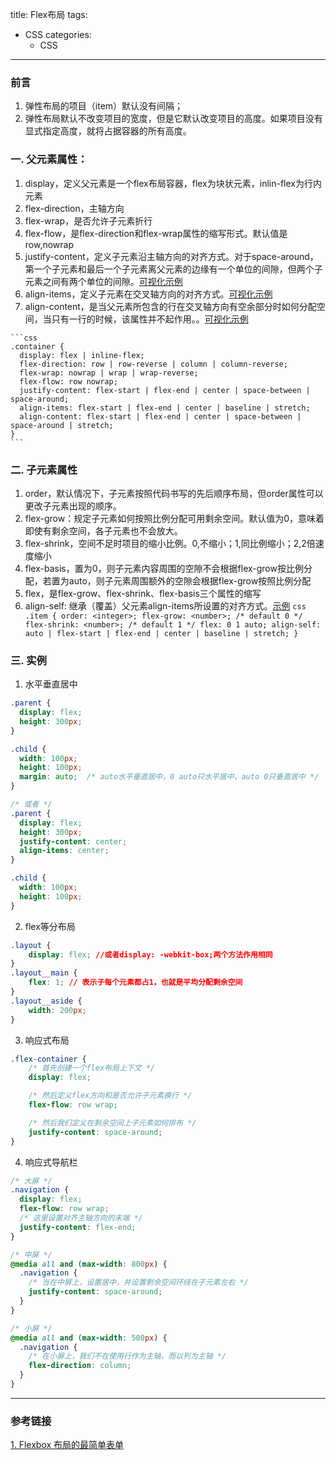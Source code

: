 title: Flex布局
tags:
  - CSS
categories:
	- CSS
---
### 前言

  1. 弹性布局的项目（item）默认没有间隔；
  2. 弹性布局默认不改变项目的宽度，但是它默认改变项目的高度。如果项目没有显式指定高度，就将占据容器的所有高度。

### 一. 父元素属性：

  1. display，定义父元素是一个flex布局容器，flex为块状元素，inlin-flex为行内元素
  2. flex-direction，主轴方向
  3. flex-wrap，是否允许子元素折行
    <!--more-->
  4. flex-flow，是flex-direction和flex-wrap属性的缩写形式。默认值是row,nowrap
  5. justify-content，定义子元素沿主轴方向的对齐方式。对于space-around，第一个子元素和最后一个子元素离父元素的边缘有一个单位的间隙，但两个子元素之间有两个单位的间隙。[可视化示例](http://ojr0cmiri.bkt.clouddn.com/a-complete-guide-to-flexbox/justify-content.svg)
  6. align-items，定义子元素在交叉轴方向的对齐方式。[可视化示例](http://ojr0cmiri.bkt.clouddn.com/a-complete-guide-to-flexbox/align-items.svg)
  7. align-content，是当父元素所包含的行在交叉轴方向有空余部分时如何分配空间，当只有一行的时候，该属性并不起作用。。[可视化示例](http://ojr0cmiri.bkt.clouddn.com/a-complete-guide-to-flexbox/align-content.svg)

    ```css
    .container {
      display: flex | inline-flex;
      flex-direction: row | row-reverse | column | column-reverse;
      flex-wrap: nowrap | wrap | wrap-reverse;
      flex-flow: row nowrap;
      justify-content: flex-start | flex-end | center | space-between | space-around;
      align-items: flex-start | flex-end | center | baseline | stretch;
      align-content: flex-start | flex-end | center | space-between | space-around | stretch;
    }
    ```

### 二. 子元素属性
  1. order，默认情况下，子元素按照代码书写的先后顺序布局，但order属性可以更改子元素出现的顺序。
  2. flex-grow：规定子元素如何按照比例分配可用剩余空间。默认值为0，意味着即使有剩余空间，各子元素也不会放大。
  3. flex-shrink，空间不足时项目的缩小比例。0,不缩小；1,同比例缩小；2,2倍速度缩小
  4. flex-basis，置为0，则子元素内容周围的空隙不会根据flex-grow按比例分配，若置为auto，则子元素周围额外的空隙会根据flex-grow按照比例分配
  5. flex，是flex-grow、flex-shrink、flex-basis三个属性的缩写
  6. align-self: 继承（覆盖）父元素align-items所设置的对齐方式。[示例](https://www.wangbase.com/blogimg/asset/201810/bg2018101806.png)
    ```css
    .item {
      order: <integer>;
      flex-grow: <number>; /* default 0 */
      flex-shrink: <number>; /* default 1 */
      flex: 0 1 auto;
      align-self: auto | flex-start | flex-end | center | baseline | stretch;
    }
    ```

### 三. 实例
  1. 水平垂直居中

  ```css
  .parent {
    display: flex;
    height: 300px;
  }

  .child {
    width: 100px;  
    height: 100px;
    margin: auto;  /* auto水平垂直居中，0 auto只水平居中，auto 0只垂直居中 */
  }

  /* 或者 */
  .parent {
    display: flex;
    height: 300px;
    justify-content: center;
    align-items: center;
  }

  .child {
    width: 100px;  
    height: 100px;
  }
  ```
  2. flex等分布局
  ```css
  .layout {
      display: flex; //或者display: -webkit-box;两个方法作用相同
  }
  .layout__main {
      flex: 1; // 表示子每个元素都占1，也就是平均分配剩余空间
  }
  .layout__aside {
      width: 200px;
  }  
  ```
  3. 响应式布局
  ```css
  .flex-container {
      /* 首先创建一个flex布局上下文 */
      display: flex;

      /* 然后定义flex方向和是否允许子元素换行 */
      flex-flow: row wrap;

      /* 然后我们定义在剩余空间上子元素如何排布 */
      justify-content: space-around;
  }
  ```
  4. 响应式导航栏
  ```css
  /* 大屏 */
  .navigation {
    display: flex;
    flex-flow: row wrap;
    /* 这里设置对齐主轴方向的末端 */
    justify-content: flex-end;
  }

  /* 中屏 */
  @media all and (max-width: 800px) {
    .navigation {
      /* 当在中屏上，设置居中，并设置剩余空间环绕在子元素左右 */
      justify-content: space-around;
    }
  }

  /* 小屏 */
  @media all and (max-width: 500px) {
    .navigation {
      /* 在小屏上，我们不在使用行作为主轴，而以列为主轴 */
      flex-direction: column;
    }
  }
  ```

---
### 参考链接
[1. Flexbox 布局的最简单表单](http://www.ruanyifeng.com/blog/2018/10/flexbox-form.html)
